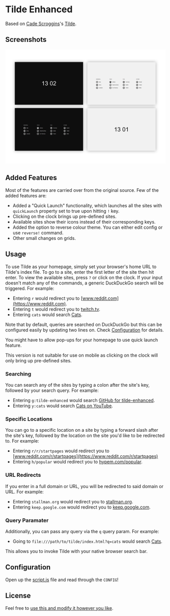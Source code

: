# Tilde Enhanced

Based on [Cade Scroggins](https://github.com/cadejscroggins)'s [Tilde](https://github.com/cadejscroggins/tilde).

## Screenshots 

![Screenshot](assets/screenshot.png)


## Added Features
Most of the features are carried over from the original source.
Few of the added features are:

- Added a "Quick Launch" functionality, which launches all the sites with `quickLaunch` 
property set to true upon hitting `!` key.
- Clicking on the clock brings up pre-defined sites.
- Available sites show their icons instead of their corresponding keys.
- Added the option to reverse colour theme. You can either edit config or use `reverse!` command.
- Other small changes on grids.


## Usage

To use Tilde as your homepage, simply set your browser's home URL to
Tilde's index file.
To go to a site, enter the first letter of the site then hit enter.
To view the available sites, press `?` or click on the clock.
If your input doesn't match any of the commands,
a generic DuckDuckGo search will be triggered. For example:

- Entering `r` would redirect you to [www.reddit.com](https://www.reddit.com).
- Entering `t` would redirect you to [twitch.tv](https://www.twitch.tv).
- Entering `cats` would search [Cats](https://duckduckgo.com/?q=cats).

Note that by default, queries are searched on DuckDuckGo but this can be
configured easily by updating two lines on. Check [Configuration](#configuration) for details.

You might have to allow pop-ups for your homepage to use quick launch feature.

This version is not suitable for use on mobile as clicking on the clock will
only bring up pre-defined sites.

### Searching

You can search any of the sites by typing a colon after the site's key, followed
by your search query. For example:

- Entering `g:tilde-enhanced` would search
  [GitHub for tilde-enhanced](https://github.com/search?q=tilde-enhanced).
- Entering `y:cats` would search
  [Cats on YouTube](https://www.youtube.com/results?search_query=cats).

### Specific Locations

You can go to a specific location on a site by typing a forward slash after the
site's key, followed by the location on the site you'd like to be redirected to.
For example:

- Entering `r/r/startpages` would redirect you to
  [www.reddit.com/r/startpages](https://www.reddit.com/r/startpages)
- Entering `h/popular` would redirect you to
  [hypem.com/popular](http://hypem.com/popular).

### URL Redirects

If you enter in a full domain or URL, you will be redirected to said domain or
URL. For example:

- Entering `stallman.org` would redirect you to
  [stallman.org](https://stallman.org/).
- Entering `keep.google.com` would redirect you to
  [keep.google.com](https://keep.google.com/).

### Query Paramater

Additionally, you can pass any query via the `q` query param. For example:

- Going to `file:///path/to/tilde/index.html?q=cats` would search
  [Cats](https://duckduckgo.com/?q=cats).

This allows you to invoke Tilde with your native browser search bar.

## Configuration

Open up the [script.js](assets/script.js) file and read through the `CONFIG`!

## License

Feel free to [use this and modify it however you like](https://github.com/Ozencb/tilde-enhanced/blob/master/LICENSE).
